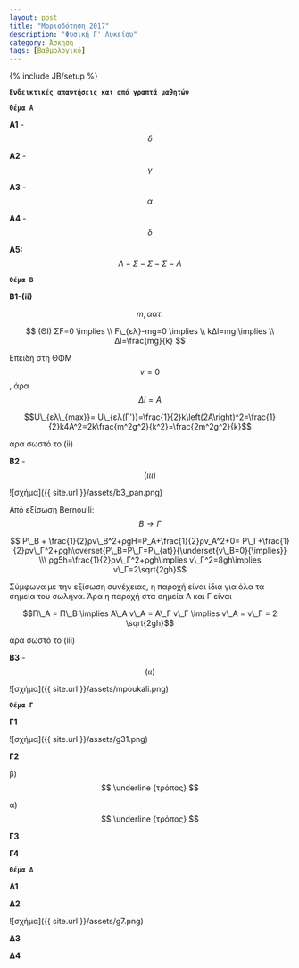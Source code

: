 ```yaml
---
layout: post
title: "Μοριοδότηση 2017"
description: "Φυσική Γ' Λυκείου"
category: Άσκηση
tags: [Βαθμολογικό]
---
```

{% include JB/setup %}



**`Ενδεικτικές απαντήσεις και από γραπτά μαθητών`**



**`Θέμα Α`**


**Α1** - $$δ$$


**Α2** - $$γ$$


**Α3** - $$α$$


**Α4** - $$δ$$


**Α5:**  $$Λ - Σ - Σ - Σ - Λ$$


**`Θέμα Β`**


**B1-(ii)**

$$m, αατ:$$

$$  (ΘΙ) ΣF=0 \implies \\ F\_{ελ}-mg=0 \implies \\ kΔl=mg \implies \\ Δl=\frac{mg}{k} $$


Επειδή στη ΘΦΜ $$v=0$$, άρα $$Δl=A$$


$$U\_{ελ\_{max}}= U\_{ελ(Γ')}=\frac{1}{2}k\left(2A\right)^2=\frac{1}{2}k4A^2=2k\frac{m^2g^2}{k^2}=\frac{2m^2g^2}{k}$$


άρα σωστό το (ii)






**Β2** - $$(ιιι)$$

![σχήμα]({{ site.url }}/assets/b3_pan.png) 


Από εξίσωση Bernoulli: $$Β\to Γ$$


$$ P\_B + \frac{1}{2}ρv\_Β^2+ρgH=P_Α+\frac{1}{2}ρv_Α^2+0= P\_Γ+\frac{1}{2}ρv\_Γ^2+ρgh\overset{P\_Β=P\_Γ=P\_{at}}{\underset{v\_Β=0}{\implies}} \\\      ρg5h=\frac{1}{2}ρv\_Γ^2+ρgh\implies v\_Γ^2=8gh\implies v\_Γ=2\sqrt{2gh}$$


Σύμφωνα με την εξίσωση συνέχειας, η παροχή είναι ίδια για όλα τα σημεία του σωλήνα.
Άρα η παροχή στα σημεία Α και Γ είναι

$$Π\_Α = Π\_Β \implies A\_A v\_Α = Α\_Γ v\_Γ \implies v\_Α = v\_Γ = 2 \sqrt{2gh}$$

άρα σωστό το (iii)



**Β3** - $$(ιι)$$


![σχήμα]({{ site.url }}/assets/mpoukali.png) 






**`Θέμα Γ`**




**Γ1**


![σχήμα]({{ site.url }}/assets/g31.png) 




**Γ2**





β) $$ \underline {τρόπος} $$






α) $$ \underline {τρόπος} $$




**Γ3**




**Γ4**




**`Θέμα Δ`**




**Δ1**





**Δ2**


![σχήμα]({{ site.url }}/assets/g7.png) 



**Δ3**




**Δ4**


